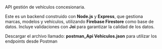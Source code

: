 API gestión de vehículos concesionaria.

Este es un backend construido con **Node.js** y **Express**, que gestiona marcas, modelos y vehículos, utilizando **Firebase Firestore** como base de datos. Incluye validaciones con **Joi** para garantizar la calidad de los datos.

Descargar el archivo llamado: **postman_Api Vehiculos.json** para utilizar los endpoints desde Postman


